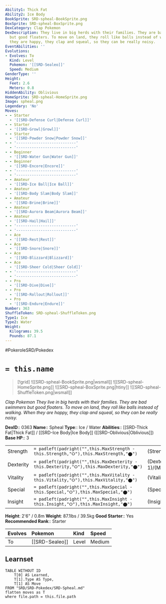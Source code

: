 ```yaml
---
Ability1: Thick Fat
Ability2: Ice Body
BookSprite: SRD-spheal-BookSprite.png
BoxSprite: SRD-spheal-BoxSprite.png
DexCategory: Clap Pokemon
DexDescription: They live in big herds with their families. They are bad swimmers
  but good floaters. To move on land, they roll like balls instead of walking. When
  they are happy, they clap and squeal, so they can be really noisy.
EventAbilities: ''
Evolutions:
- Evolves: To
  Kind: Level
  Pokemon: '[[SRD-Sealeo]]'
  Speed: Medium
GenderType: ''
Height:
  Feet: 2.6
  Meters: 0.8
HiddenAbility: Oblivious
HomeSprite: SRD-spheal-HomeSprite.png
Image: spheal.png
Legendary: 'No'
Moves:
- - Starter
  - '[[SRD-Defense Curl|Defense Curl]]'
- - Starter
  - '[[SRD-Growl|Growl]]'
- - Starter
  - '[[SRD-Powder Snow|Powder Snow]]'
- - '---------------------------'
  - '---------------------------'
- - Beginner
  - '[[SRD-Water Gun|Water Gun]]'
- - Beginner
  - '[[SRD-Encore|Encore]]'
- - '---------------------------'
  - '---------------------------'
- - Amateur
  - '[[SRD-Ice Ball|Ice Ball]]'
- - Amateur
  - '[[SRD-Body Slam|Body Slam]]'
- - Amateur
  - '[[SRD-Brine|Brine]]'
- - Amateur
  - '[[SRD-Aurora Beam|Aurora Beam]]'
- - Amateur
  - '[[SRD-Hail|Hail]]'
- - '---------------------------'
  - '---------------------------'
- - Ace
  - '[[SRD-Rest|Rest]]'
- - Ace
  - '[[SRD-Snore|Snore]]'
- - Ace
  - '[[SRD-Blizzard|Blizzard]]'
- - Ace
  - '[[SRD-Sheer Cold|Sheer Cold]]'
- - '---------------------------'
  - '---------------------------'
- - Pro
  - '[[SRD-Dive|Dive]]'
- - Pro
  - '[[SRD-Rollout|Rollout]]'
- - Pro
  - '[[SRD-Endure|Endure]]'
Number: 363
ShuffleToken: SRD-spheal-ShuffleToken.png
Type1: Ice
Type2: Water
Weight:
  Kilograms: 39.5
  Pounds: 87.1
---
```


#PokeroleSRD/Pokedex

# `= this.name`

> [!grid]
> ![[SRD-spheal-BookSprite.png|wsmall]]
> ![[SRD-spheal-HomeSprite.png]]
> ![[SRD-spheal-BoxSprite.png|htiny]]
> ![[SRD-spheal-ShuffleToken.png|wsmall]]


*Clap Pokemon*
*They live in big herds with their families. They are bad swimmers but good floaters. To move on land, they roll like balls instead of walking. When they are happy, they clap and squeal, so they can be really noisy.*

**DexID**:: 0363
**Name**:: Spheal
**Type**:: Ice / Water
**Abilities**:: [[SRD-Thick Fat|Thick Fat]] / [[SRD-Ice Body|Ice Body]] ([[SRD-Oblivious|Oblivious]])
**Base HP**:: 3

|           |                                                                                        |                                          |
| --------- | -------------------------------------------------------------------------------------- | ---------------------------------------- |
| Strength  | `= padleft(padright("",this.MaxStrength - this.Strength,"⭘"),this.MaxStrength,"⬤")`    | (Strength::1)/(MaxStrength::3)   |
| Dexterity | `= padleft(padright("",this.MaxDexterity - this.Dexterity,"⭘"),this.MaxDexterity,"⬤")` | (Dexterity:: 1)/(MaxDexterity::3) |
| Vitality  | `= padleft(padright("",this.MaxVitality - this.Vitality,"⭘"),this.MaxVitality,"⬤")`    | (Vitality::2)/(MaxVitality::4)   |
| Special   | `= padleft(padright("",this.MaxSpecial - this.Special,"⭘"),this.MaxSpecial,"⬤")`       | (Special::2)/(MaxSpecial::4)     |
| Insight   | `= padleft(padright("",this.MaxInsight - this.Insight,"⭘"),this.MaxInsight,"⬤")`       | (Insight::2)/(MaxInsight::4)     |

**Height**: 2'6" / 0.8m
**Weight**: 87.1lbs / 39.5kg
**Good Starter**:: Yes
**Recommended Rank**:: Starter

| Evolves   | Pokemon        | Kind   | Speed   |
|:----------|:---------------|:-------|:--------|
| To        | [[SRD-Sealeo]] | Level  | Medium  |

## Learnset

```dataview
TABLE WITHOUT ID
    T[0] AS Learned,
    T[1].Type AS Type,
    T[1] AS Move
FROM "SRD/SRD-Pokedex/SRD-Spheal.md"
flatten moves as T
where file.path = this.file.path
```
